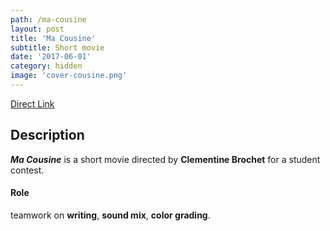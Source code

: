 ```yaml
---
path: /ma-cousine
layout: post
title: 'Ma Cousine'
subtitle: Short movie
date: '2017-06-01'
category: hidden
image: 'cover-cousine.png'
---
```


<ResponsiveIframe src="https://player.vimeo.com/video/219981931" width="1920" height="1080"/>

[Direct Link](https://vimeo.com/219981931)

## Description

**_Ma Cousine_** is a short movie directed by **Clementine Brochet** for a student contest.

#### Role

teamwork on **writing**, **sound mix**, **color grading**.
